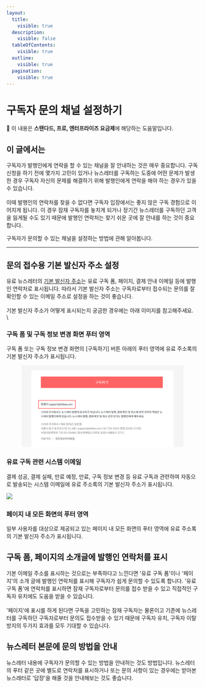 ```yaml
---
layout:
  title:
    visible: true
  description:
    visible: false
  tableOfContents:
    visible: true
  outline:
    visible: true
  pagination:
    visible: true
---
```


# 구독자 문의 채널 설정하기

**💬** 이 내용은 **스탠다드, 프로, 엔터프라이즈 요금제**에 해당하는 도움말입니다.

## 이 글에서는

구독자가 발행인에게 연락을 할 수 있는 채널을 잘 안내하는 것은 매우 중요합니다. 구독 신청을 하기 전에 몇가지 고민이 있거나 뉴스레터를 구독하는 도중에 어떤 문제가 발생한 경우 구독자 자신의 문제를 해결하기 위해 발행인에게 연락을 해야 하는 경우가 있을 수 있습니다.\
\
이때 발행인의 연락처를 찾을 수 없다면 구독자 입장에서는 좋지 않은 구독 경험으로 이어지게 됩니다. 이 경우 잠재 구독자를 놓치게 되거나 장기간 뉴스레터를 구독하던 고객을 잃게될 수도 있기 때문에 발행인 연락처는 찾기 쉬운 곳에 잘 안내를 하는 것이 중요합니다.

구독자가 문의할 수 있는 채널을 설정하는 방법에 관해 알아봅니다.

***

## 문의 접수용 기본 발신자 주소 설정 <a href="#h_9b60d99de3" id="h_9b60d99de3"></a>

유료 뉴스레터의 [기본 발신자 주소](https://help.stibee.com/ko/articles/2153258-%EB%B0%9C%EC%8B%A0%EC%9E%90-%EC%A0%95%EB%B3%B4-%EC%84%A4%EC%A0%95%ED%95%98%EA%B8%B0)는 유료 구독 폼, 페이지, 결제 안내 이메일 등에 발행인 연락처로 표시됩니다. 따라서 기본 발신자 주소는 구독자로부터 접수되는 문의를 잘 확인할 수 있는 이메일 주소로 설정을 하는 것이 좋습니다.\
\
기본 발신자 주소가 어떻게 표시되는지 궁금한 경우에는 아래 이미지를 참고해주세요.\
\


### 구독 폼 및 구독 정보 변경 화면 푸터 영역

구독 폼 또는 구독 정보 변경 화면의 \[구독하기] 버튼 아래의 푸터 영역에 유료 주소록의 기본 발신자 주소가 표시됩니다.

<figure><img src="../../.gitbook/assets/구독자 문의 채널.png" alt=""><figcaption></figcaption></figure>

### 유료 구독 관련 시스템 이메일

결제 성공, 결제 실패, 만료 예정, 만료, 구독 정보 변경 등 유료 구독과 관련하여 자동으로 발송되는 시스템 이메일에 유료 주소록의 기본 발신자 주소가 표시됩니다.

![](https://help.stibee.com/hc/article\_attachments/4928433189519/20220607\_stibee\_help\_page\_3.png)

### 페이지 내 모든 화면의 푸터 영역 <a href="#h_5a2361f699" id="h_5a2361f699"></a>

일부 사용자를 대상으로 제공되고 있는 페이지 내 모든 화면의 푸터 영역에 유료 주소록의 기본 발신자 주소가 표시됩니다.



&#x20;

## 구독 폼, 페이지의 소개글에 발행인 연락처를 표시 <a href="#h_3d3a48bf4f" id="h_3d3a48bf4f"></a>

기본 이메일 주소를 표시하는 것으로는 부족하다고 느낀다면 '유료 구독 폼'이나 '페이지'의 소개 글에 발행인 연락처를 표시해 구독자가 쉽게 문의할 수 있도록 합니다. '유료 구독 폼'에 연락처를 표시하면 잠재 구독자로부터 문의를 접수 받을 수 있고 직접적인 구독자 유치에도 도움을 받을 수 있습니다.\
\
'페이지'에 표시를 하게 된다면 구독을 고민하는 잠재 구독자는 물론이고 기존에 뉴스레터를 구독하던 구독자로부터 문의도 접수받을 수 있기 때문에 구독자 유치, 구독자 이탈 방지의 두가지 효과를 모두 기대할 수 있습니다.



## 뉴스레터 본문에 문의 방법을 안내 <a href="#h_87d39b99cd" id="h_87d39b99cd"></a>

뉴스레터 내용에 구독자가 문의할 수 있는 방법을 안내하는 것도 방법입니다. 뉴스레터의 푸터 같은 곳에 별도로 연락처를 표시하거나 또는 문의 사항이 있는 경우에는 받아본 뉴스레터로 '답장'을 해줄 것을 안내해보는 것도 좋습니다.
